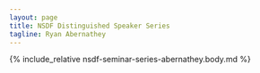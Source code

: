 ```yaml
---
layout: page
title: NSDF Distinguished Speaker Series
tagline: Ryan Abernathey
---
```


{% include_relative nsdf-seminar-series-abernathey.body.md %}

